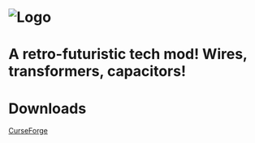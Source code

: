 ![Logo](https://raw.githubusercontent.com/BluSunrize/ImmersiveEngineering/master/src/main/resources/assets/immersiveengineering/logo.png)
==============

A retro-futuristic tech mod!
Wires, transformers, capacitors!
==============



# Downloads
[CurseForge](https://minecraft.curseforge.com/projects/immersive-engineering/files) 
